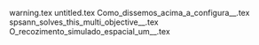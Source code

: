 warning.tex
untitled.tex
Como_dissemos_acima_a_configura__.tex
spsann_solves_this_multi_objective__.tex
O_recozimento_simulado_espacial_um__.tex
